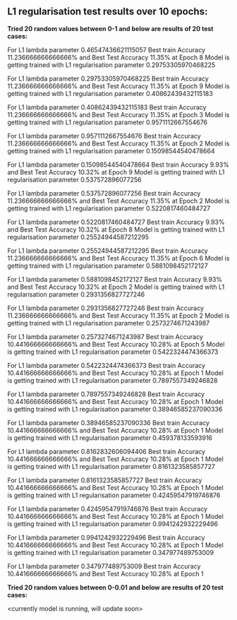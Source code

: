 L1 regularisation test results over 10 epochs:
----------------------------------------------

**Tried 20 random values between 0-1 and below are results of 20 test cases:**


For L1 lambda parameter 0.46547436621115057 Best train Accuracy 11.236666666666666% and Best Test Accuracy 11.35% at Epoch 8
Model is getting trained with L1 regularisation parameter 0.29753305970468225
 

For L1 lambda parameter 0.29753305970468225 Best train Accuracy 11.236666666666666% and Best Test Accuracy 11.35% at Epoch 9
Model is getting trained with L1 regularisation parameter 0.40862439432115183
 

For L1 lambda parameter 0.40862439432115183 Best train Accuracy 11.236666666666666% and Best Test Accuracy 11.35% at Epoch 3
Model is getting trained with L1 regularisation parameter 0.9571112667554676
 

For L1 lambda parameter 0.9571112667554676 Best train Accuracy 11.236666666666666% and Best Test Accuracy 11.35% at Epoch 2
Model is getting trained with L1 regularisation parameter 0.15098544540478664

For L1 lambda parameter 0.15098544540478664 Best train Accuracy 9.93% and Best Test Accuracy 10.32% at Epoch 9
Model is getting trained with L1 regularisation parameter 0.537572896077256

For L1 lambda parameter 0.537572896077256 Best train Accuracy 11.236666666666666% and Best Test Accuracy 11.35% at Epoch 2
Model is getting trained with L1 regularisation parameter 0.5220817460484727
 
For L1 lambda parameter 0.5220817460484727 Best train Accuracy 9.93% and Best Test Accuracy 10.32% at Epoch 8
Model is getting trained with L1 regularisation parameter 0.25524944587212295
 
For L1 lambda parameter 0.25524944587212295 Best train Accuracy 11.236666666666666% and Best Test Accuracy 11.35% at Epoch 6
Model is getting trained with L1 regularisation parameter 0.5881098452172127
 
For L1 lambda parameter 0.5881098452172127 Best train Accuracy 9.93% and Best Test Accuracy 10.32% at Epoch 2
Model is getting trained with L1 regularisation parameter 0.2931356827727246

For L1 lambda parameter 0.2931356827727246 Best train Accuracy 11.236666666666666% and Best Test Accuracy 11.35% at Epoch 2
Model is getting trained with L1 regularisation parameter 0.2573274671243987
 
For L1 lambda parameter 0.2573274671243987 Best train Accuracy 10.441666666666666% and Best Test Accuracy 10.28% at Epoch 5
Model is getting trained with L1 regularisation parameter 0.5422324474366373
 
For L1 lambda parameter 0.5422324474366373 Best train Accuracy 10.441666666666666% and Best Test Accuracy 10.28% at Epoch 1
Model is getting trained with L1 regularisation parameter 0.7897557349246828
 
For L1 lambda parameter 0.7897557349246828 Best train Accuracy 10.441666666666666% and Best Test Accuracy 10.28% at Epoch 1
Model is getting trained with L1 regularisation parameter 0.38946585237090336
 
For L1 lambda parameter 0.38946585237090336 Best train Accuracy 10.441666666666666% and Best Test Accuracy 10.28% at Epoch 1
Model is getting trained with L1 regularisation parameter 0.459378133593916

For L1 lambda parameter 0.8162832606094406 Best train Accuracy 10.441666666666666% and Best Test Accuracy 10.28% at Epoch 1
Model is getting trained with L1 regularisation parameter 0.8161323585857727

For L1 lambda parameter 0.8161323585857727 Best train Accuracy 10.441666666666666% and Best Test Accuracy 10.28% at Epoch 1
Model is getting trained with L1 regularisation parameter 0.42459547919746876

For L1 lambda parameter 0.42459547919746876 Best train Accuracy 10.441666666666666% and Best Test Accuracy 10.28% at Epoch 1
Model is getting trained with L1 regularisation parameter 0.9941242932229496

For L1 lambda parameter 0.9941242932229496 Best train Accuracy 10.441666666666666% and Best Test Accuracy 10.28% at Epoch 1
Model is getting trained with L1 regularisation parameter 0.347977489753009

For L1 lambda parameter 0.347977489753009 Best train Accuracy 10.441666666666666% and Best Test Accuracy 10.28% at Epoch 1


**Tried 20 random values between 0-0.01 and below are results of 20 test cases:**

<currently model is running, will update soon>
